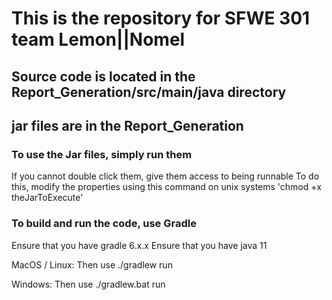 # This is the repository for SFWE 301 team Lemon||Nomel
## Source code is located in the Report_Generation/src/main/java directory
## jar files are in the Report_Generation

### To use the Jar files, simply run them
If you cannot double click them, give them access to being runnable
To do this, modify the properties using this command on unix systems
'chmod +x theJarToExecute'


### To build and run the code, use Gradle
Ensure that you have gradle 6.x.x
Ensure that you have java 11

MacOS / Linux:
Then use ./gradlew run

Windows:
Then use ./gradlew.bat run

